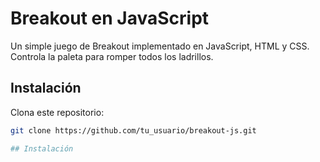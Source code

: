 # Breakout en JavaScript

Un simple juego de Breakout implementado en JavaScript, HTML y CSS. Controla la paleta para romper todos los ladrillos.

## Instalación

Clona este repositorio:
   ```sh
   git clone https://github.com/tu_usuario/breakout-js.git

## Instalación

